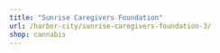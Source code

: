 ```yaml
---
title: "Sunrise Caregivers Foundation"
url: /harbor-city/sunrise-caregivers-foundation-3/
shop: cannabis
---
```

